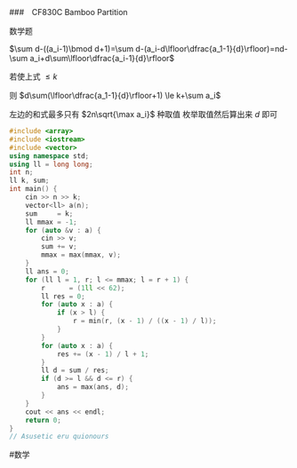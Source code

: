 ###　CF830C Bamboo Partition

数学题

$\sum d-((a_i-1)\bmod d+1)=\sum d-(a_i-d\lfloor\dfrac{a_1-1}{d}\rfloor)=nd-\sum a_i+d\sum\lfloor\dfrac{a_i-1}{d}\rfloor$

若使上式 $\le k$

则 $d\sum(\lfloor\dfrac{a_1-1}{d}\rfloor+1) \le k+\sum a_i$

左边的和式最多只有 $2n\sqrt{\max a_i}$ 种取值 枚举取值然后算出来 $d$ 即可

```cpp
#include <array>
#include <iostream>
#include <vector>
using namespace std;
using ll = long long;
int n;
ll k, sum;
int main() {
    cin >> n >> k;
    vector<ll> a(n);
    sum     = k;
    ll mmax = -1;
    for (auto &v : a) {
        cin >> v;
        sum += v;
        mmax = max(mmax, v);
    }
    ll ans = 0;
    for (ll l = 1, r; l <= mmax; l = r + 1) {
        r      = (1ll << 62);
        ll res = 0;
        for (auto x : a) {
            if (x > l) {
                r = min(r, (x - 1) / ((x - 1) / l));
            }
        }
        for (auto x : a) {
            res += (x - 1) / l + 1;
        }
        ll d = sum / res;
        if (d >= l && d <= r) {
            ans = max(ans, d);
        }
    }
    cout << ans << endl;
    return 0;
}
// Asusetic eru quionours
```

#数学